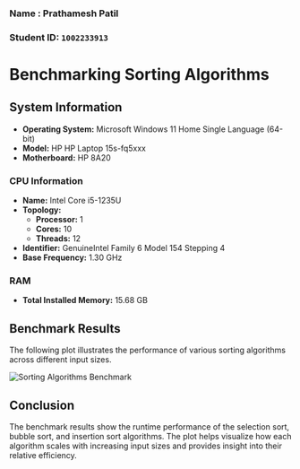 ### Name : Prathamesh Patil
### Student ID: `1002233913`

# Benchmarking Sorting Algorithms

## System Information

- **Operating System:** Microsoft Windows 11 Home Single Language (64-bit)
- **Model:** HP HP Laptop 15s-fq5xxx
- **Motherboard:** HP 8A20

### CPU Information

- **Name:** Intel Core i5-1235U
- **Topology:**
  - **Processor:** 1
  - **Cores:** 10
  - **Threads:** 12
- **Identifier:** GenuineIntel Family 6 Model 154 Stepping 4
- **Base Frequency:** 1.30 GHz

### RAM

- **Total Installed Memory:** 15.68 GB

## Benchmark Results

The following plot illustrates the performance of various sorting algorithms across different input sizes.

![Sorting Algorithms Benchmark](https://github.com/user-attachments/assets/7789b799-f201-4aa9-b668-479d4b62bb57)

## Conclusion

The benchmark results show the runtime performance of the selection sort, bubble sort, and insertion sort algorithms. The plot helps visualize how each algorithm scales with increasing input sizes and provides insight into their relative efficiency.

